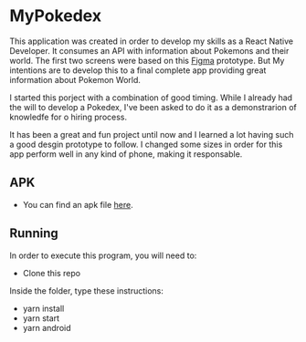 # MyPokedex
This application was created in order to develop my skills as a React Native Developer. It consumes an API with information about Pokemons and their world.
The first two screens were based on this [Figma](https://www.figma.com/file/Sj1JuLgfekcY3I2WeimUyl/Desafio-t%C3%A9cnico-front-end-mobile?node-id=314%3A3) prototype.
But My intentions are to develop this to a final complete app providing great information about Pokemon World.

I started this porject with a combination of good timing. While I already had the will to develop a Pokedex, I've been asked to do it as a demonstrarion of knowledfe for o hiring process. 

It has been a great and fun project until now and I learned a lot having such a good desgin prototype to follow. 
I changed some sizes in order for this app perform well in any kind of phone, making it responsable.

## APK
- You can find an apk file [here](https://drive.google.com/file/d/1mnEjiPB9w63STWBeLWWC8td92w2KQL12/view?usp=sharing). 

## Running
In order to execute this program, you will need to:
- Clone this repo

Inside the folder, type these instructions:
- yarn install
- yarn start
- yarn android
